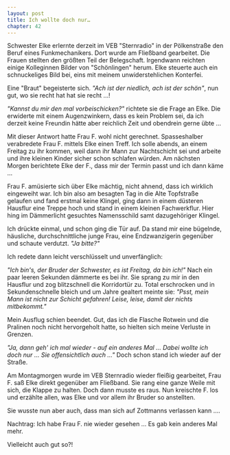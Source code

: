 ```yaml
---  
layout: post
title: Ich wollte doch nur…
chapter: 42
---  
```




Schwester Elke erlernte derzeit im VEB "Sternradio" in der Pölkenstraße den
Beruf eines Funkmechanikers. Dort wurde am Fließband gearbeitet. Die Frauen
stellten den größten Teil der Belegschaft. Irgendwann reichten einige
Kolleginnen Bilder von "Schönlingen" herum. Elke steuerte auch ein
schnuckeliges Bild bei, eins mit meinem unwiderstehlichen Konterfei.

Eine "Braut" begeisterte sich. _"Ach ist der niedlich, ach ist der schön"_,
nun gut, wo sie recht hat hat sie recht …!

_"Kannst du mir den mal vorbeischicken?"_ richtete sie die Frage an Elke. Die
erwiderte mit einem Augenzwinkern, dass es kein Problem sei, da ich derzeit
keine Freundin hätte aber reichlich Zeit und obendrein gerne übte …

Mit dieser Antwort hatte Frau F. wohl nicht gerechnet. Spasseshalber
verabredete Frau F. mittels Elke einen Treff. Ich solle abends, an einem
Freitag zu ihr kommen, weil dann ihr Mann zur Nachtschicht sei und arbeite und
ihre kleinen Kinder sicher schon schlafen würden. Am nächsten Morgen
berichtete Elke der F., dass mir der Termin passt und ich dann käme …

Frau F. amüsierte sich über Elke mächtig, nicht ahnend, dass ich wirklich
eingeweiht war. Ich bin also am besagten Tag in die Alte Topfstraße gelaufen
und fand erstmal keine Klingel, ging dann in einem düsteren Hausflur eine
Treppe hoch und stand in einem kleinen Fachwerkflur. Hier hing im Dämmerlicht
gesuchtes Namensschild samt dazugehöriger Klingel.

Ich drückte einmal, und schon ging die Tür auf. Da stand mir eine bügelnde,
häusliche, durchschnittliche junge Frau, eine Endzwanzigerin gegenüber und
schaute verdutzt. _"Ja bitte?"_

Ich redete dann leicht verschlüsselt und unverfänglich:

_"Ich bin's, der Bruder der Schwester, es ist Freitag, da bin ich!"_ Nach ein
paar leeren Sekunden dämmerte es bei ihr. Sie sprang zu mir in den Hausflur
und zog blitzschnell die Korridortür zu. Total erschrocken und in
Sekundenschnelle bleich und um Jahre gealtert meinte sie: _"Psst, mein Mann
ist nicht zur Schicht gefahren! Leise, leise, damit der nichts mitbekommt."_

Mein Ausflug schien beendet. Gut, das ich die Flasche Rotwein und die Pralinen
noch nicht hervorgeholt hatte, so hielten sich meine Verluste in Grenzen.

_"Ja, dann geh' ich mal wieder - auf ein anderes Mal … Dabei wollte ich doch
nur … Sie offensichtlich auch …"_ Doch schon stand ich wieder auf der Straße.

Am Montagmorgen wurde im VEB Sternradio wieder fleißig gearbeitet, Frau F. saß
Elke direkt gegenüber am Fließband. Sie rang eine ganze Weile mit sich, die
Klappe zu halten. Doch dann musste es raus. Nun kreischte F. los und erzählte
allen, was Elke und vor allem ihr Bruder so anstellten.

Sie wusste nun aber auch, dass man sich auf Zottmanns verlassen kann ….

Nachtrag: Ich habe Frau F. nie wieder gesehen … Es gab kein anderes Mal mehr.

Vielleicht auch gut so?!

